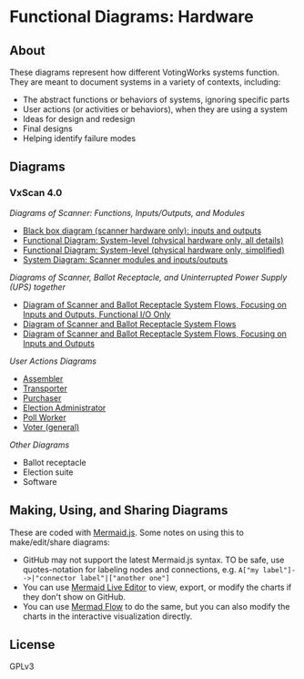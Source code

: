 # Functional Diagrams: Hardware

## About

These diagrams represent how different VotingWorks systems function.  They are meant to document systems in a variety of contexts, including:

* The abstract functions or behaviors of systems, ignoring specific parts
* User actions (or activities or behaviors), when they are using a system
* Ideas for design and redesign
* Final designs
* Helping identify failure modes

## Diagrams

### VxScan 4.0 

*Diagrams of Scanner: Functions, Inputs/Outputs, and Modules*
* [Black box diagram (scanner hardware only): inputs and outputs](./vxscan/black-box-scanner.md)
* [Functional Diagram: System-level (physical hardware only, all details)](./vxscan/functional-diagram-scanner.md)
* [Functional Diagram: System-level (physical hardware only, simplified)](./vxscan/functional-diagram-scanner-simplified.md)
* [System Diagram: Scanner modules and inputs/outputs](./vxscan/system-diagram-scanner-hardware.md)

*Diagrams of Scanner, Ballot Receptacle, and Uninterrupted Power Supply (UPS) together*
* [Diagram of Scanner and Ballot Receptacle System Flows, Focusing on Inputs and Outputs, Functional I/O Only](./vxscan/system-diagram-hardware-io-functionalio.md)
* [Diagram of Scanner and Ballot Receptacle System Flows](./vxscan/system-diagram-hardware.md)
* [Diagram of Scanner and Ballot Receptacle System Flows, Focusing on Inputs and Outputs](./vxscan/system-diagram-hardware-io.md)

*User Actions Diagrams*
* [Assembler](./vxscan/useractions-assembler.md)
* [Transporter](./vxscan/useractions-transporter.md)
* [Purchaser](./vxscan/useractions-purchasers.md)
* [Election Administrator](./vxscan/useractions-electionadmin.md)
* [Poll Worker](./vxscan/useractions-pollworker.md)
* [Voter (general)](./vxscan/useractions-voter-general.md)

*Other Diagrams*
* Ballot receptacle
* Election suite
* Software

## Making, Using, and Sharing Diagrams

These are coded with [Mermaid.js](https://mermaid.js.org/).  Some notes on using this to make/edit/share diagrams:
* GitHub may not support the latest Mermaid.js syntax.  TO be safe, use quotes-notation for labeling nodes and connections, e.g. `A["my label"]-->|"connector label"|["another one"]` 
* You can use [Mermaid Live Editor](https://mermaid.live/) to view, export, or modify the charts if they don't show on GitHub.
* You can use [Mermad Flow](https://www.mermaidflow.app/) to do the same, but you can also modify the charts in the interactive visualization directly. 

## License

GPLv3